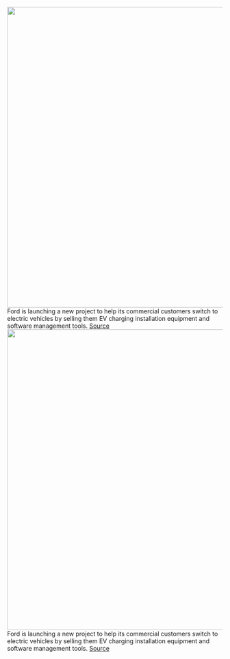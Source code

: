 <img src='https://cdn.vox-cdn.com/thumbor/D-SU9gCSywrZhqFpz16imdlbfHU=/0x0:6038x3396/1200x800/filters:focal(2536x1215:3502x2181)/cdn.vox-cdn.com/uploads/chorus_image/image/70280442/FordPro_Depot_Charging.0.jpg' width='700px' /><br/>
Ford is launching a new project to help its commercial customers switch to electric vehicles by selling them EV charging installation equipment and software management tools.
<a href='https://www.theverge.com/2021/12/16/22838465/ford-pro-charging-ev-f150-lightning-e-transit-commercial'> Source <a/><img src='https://cdn.vox-cdn.com/thumbor/D-SU9gCSywrZhqFpz16imdlbfHU=/0x0:6038x3396/1200x800/filters:focal(2536x1215:3502x2181)/cdn.vox-cdn.com/uploads/chorus_image/image/70280442/FordPro_Depot_Charging.0.jpg' width='700px' /><br/>
Ford is launching a new project to help its commercial customers switch to electric vehicles by selling them EV charging installation equipment and software management tools.
<a href='https://www.theverge.com/2021/12/16/22838465/ford-pro-charging-ev-f150-lightning-e-transit-commercial'> Source <a/>